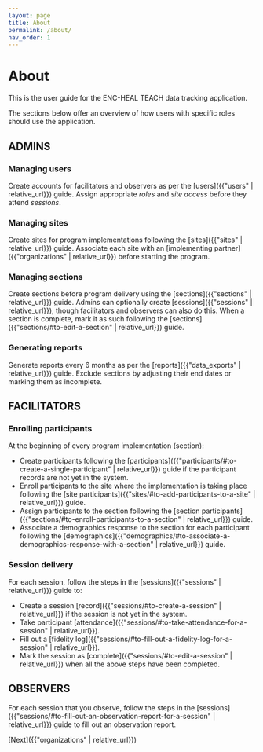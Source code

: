 ```yaml
---
layout: page
title: About
permalink: /about/
nav_order: 1
---
```


# **About**

This is the user guide for the ENC-HEAL TEACH data tracking application.

The sections below offer an overview of how users with specific roles should use the application.

## **ADMINS**

### **Managing users**

Create accounts for facilitators and observers as per the [users]({{"users" | relative_url}}) guide. Assign appropriate _roles_ and _site access_ before they attend _sessions_.

### **Managing sites**

Create sites for program implementations following the [sites]({{"sites" | relative_url}}) guide. Associate each site with an [implementing partner]({{"organizations" | relative_url}}) before starting the program.

### **Managing sections**

Create sections before program delivery using the [sections]({{"sections" | relative_url}}) guide. Admins can optionally create [sessions]({{"sessions" | relative_url}}), though facilitators and observers can also do this. When a section is complete, mark it as such following the [sections]({{"sections/#to-edit-a-section" | relative_url}}) guide.

### **Generating reports**

Generate reports every 6 months as per the [reports]({{"data_exports" | relative_url}}) guide. Exclude sections by adjusting their end dates or marking them as incomplete.

## **FACILITATORS**

### **Enrolling participants**

At the beginning of every program implementation (section):

- Create participants following the [participants]({{"participants/#to-create-a-single-participant" | relative_url}}) guide if the participant records are not yet in the system.
- Enroll participants to the site where the implementation is taking place following the [site participants]({{"sites/#to-add-participants-to-a-site" | relative_url}}) guide.
- Assign participants to the section following the [section participants]({{"sections/#to-enroll-participants-to-a-section" | relative_url}}) guide.
- Associate a demographics response to the section for each participant following the [demographics]({{"demographics/#to-associate-a-demographics-response-with-a-section" | relative_url}}) guide.

### **Session delivery**

For each session, follow the steps in the [sessions]({{"sessions" | relative_url}}) guide to:

- Create a session [record]({{"sessions/#to-create-a-session" | relative_url}}) if the session is not yet in the system.
- Take participant [attendance]({{"sessions/#to-take-attendance-for-a-session" | relative_url}}).
- Fill out a [fidelity log]({{"sessions/#to-fill-out-a-fidelity-log-for-a-session" | relative_url}}).
- Mark the session as [complete]({{"sessions/#to-edit-a-session" | relative_url}}) when all the above steps have been completed.

## **OBSERVERS**

For each session that you observe, follow the steps in the [sessions]({{"sessions/#to-fill-out-an-observation-report-for-a-session" | relative_url}}) guide to fill out an observation report.

[Next]({{"organizations" | relative_url}})
